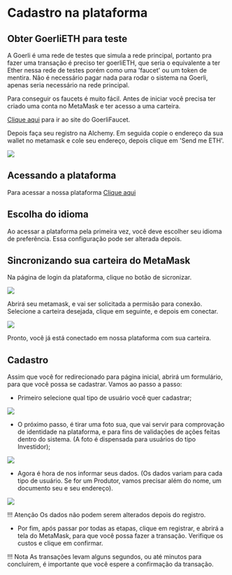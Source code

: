 # Cadastro na plataforma

## Obter GoerliETH para teste

A Goerli é uma rede de testes que simula a rede principal, portanto pra fazer uma transação é preciso ter goerliETH, que seria o equivalente a ter Ether nessa rede de testes porém como uma 'faucet' ou um token de mentira. Não é necessário pagar nada para rodar o sistema na Goerli, apenas seria necessário na rede principal.

Para conseguir os faucets é muito fácil. Antes de iniciar você precisa ter criado uma conta no MetaMask e ter acesso a uma carteira.

<a href='https://goerlifaucet.com' target='_blank'>Clique aqui</a> para ir ao site do GoerliFaucet.

Depois faça seu registro na Alchemy. Em seguida copie o endereço da sua wallet no metamask e cole seu endereço, depois clique em 'Send me ETH'.

<img src='https://user-images.githubusercontent.com/79549809/217960389-83527cc9-60e1-4e2b-8de9-21f669c289e3.png'/> 

## Acessando a plataforma

Para acessar a nossa plataforma <a href='https://v3-sintrop.netlify.app/' target='_blank'>Clique aqui</a>

## Escolha do idioma

Ao acessar a plataforma pela primeira vez, você deve escolher seu idioma de preferência. Essa configuração pode ser alterada depois.

## Sincronizando sua carteira do MetaMask

Na página de login da plataforma, clique no botão de sicronizar.

<img src='https://user-images.githubusercontent.com/79549809/217957387-281c15b3-e27b-45e6-bbec-83318fbbf9b2.png'/> 

Abrirá seu metamask, e vai ser solicitada a permisão para conexão. Selecione a carteira desejada, clique em seguinte, e depois em conectar.

<img src='https://ipfs.io/ipfs/QmayGJUwk83mfxK1jgioYd53V8CXBbwqBXBkUB6Wwp3XLB'/> 

Pronto, você já está conectado em nossa plataforma com sua carteira.

## Cadastro

Assim que você for redirecionado para página inicial, abrirá um formulário, para que você possa se cadastrar. Vamos ao passo a passo:  

- Primeiro selecione qual tipo de usuário você quer cadastrar; 
<img src='https://ipfs.io/ipfs/QmQ17Jph5R6osgfTcZ3psL3wUgGURpKF34iMS4yek2GmP8'/> 

- O próximo passo, é tirar uma foto sua, que vai servir para comprovação de identidade na plataforma, e para fins de validações de ações feitas dentro do sistema. (A foto é dispensada para usuários do tipo Investidor);  
<img src='https://ipfs.io/ipfs/QmYZqjc15Sapnejcf43LmNQ7QEHDNxvRrQsRU4zMApEPER'/> 

- Agora é hora de nos informar seus dados. (Os dados variam para cada tipo de usuário. Se for um Produtor, vamos precisar além do nome, um documento seu e seu endereço).
<img src='https://ipfs.io/ipfs/Qmen7tkCRevHPpBUUXnkmCjyH7gBWUXNo2UAW3YpaWokjW'/>

!!! Atenção
    Os dados não podem serem alterados depois do registro.

- Por fim, após passar por todas as etapas, clique em registrar, e abrirá a tela do MetaMask, para que você possa fazer a transação. Verifique os custos e clique em confirmar.

!!! Nota
    As transações levam alguns segundos, ou até minutos para concluirem, é importante que você espere a confirmação da transação.